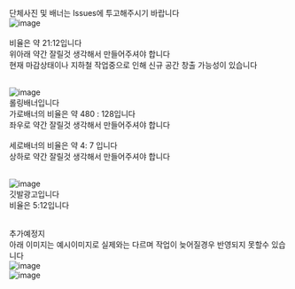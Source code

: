 

단체사진 및 배너는 Issues에 투고해주시기 바랍니다
<BR>
![image](https://github.com/user-attachments/assets/0457faa9-8316-4443-8063-cd10dd3cd4f4)
<BR>
<BR>비율은 약 21:12입니다
<BR>위아래 약간 잘릴것 생각해서 만들어주셔야 합니다
<BR>현재 마감상태이나 지하철 작업중으로 인해 신규 공간 창출 가능성이 있습니다



<BR>![image](https://github.com/user-attachments/assets/e859a115-be5b-40ec-9b0a-88e8fdddf4f4)
<BR>롤링배너입니다
<BR>가로배너의 비율은 약 480 : 128입니다
<BR>좌우로 약간 잘릴것 생각해서 만들어주셔야 합니다
<BR>
<BR>세로배너의 비율은 약 4: 7 입니다
<BR>상하로 약간 잘릴것 생각해서 만들어주셔야 합니다


<BR>![image](https://github.com/user-attachments/assets/14a790c5-d598-4d89-a1d6-98a0c1063b21)
<BR>깃발광고입니다
<BR>비율은 5:12입니다


<BR>추가예정지
<BR>아래 이미지는 예시이미지로 실제와는 다르며 작업이 늦어질경우 반영되지 못할수 있습니다
<BR>![image](https://github.com/user-attachments/assets/c468baa6-74e2-4a8d-b256-46321c1dff2f)
<BR>![image](https://github.com/user-attachments/assets/63dd3d1e-5025-4361-991c-fcb8e2211ce1)
